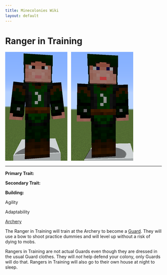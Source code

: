 ```yaml
---
title: Minecolonies Wiki
layout: default
---
```

# Ranger in Training

<div class="infobox box text-center">
<img src="../../assets/images/workers/ranger_m.png" alt="Guard Ranger Male" />&nbsp;&nbsp;&nbsp;<img src="../../assets/images/workers/ranger_f.png" alt="Guard Ranger Female" />
<hr />
  <div class="row section-text text-left">
    <div class="col">
      <p><strong>Primary Trait:</strong></p>
      <p><strong>Secondary Trait:</strong></p>
      <p><strong>Building:</strong></p>
    </div>
    <div class="col">
      <p class="traitp">Agility</p>
      <p class="traits">Adaptability</p>
      <p><a href="../buildings/archery">Archery</a></p>
    </div>
  </div>
</div>

The Ranger in Training will train at the Archery to become a [Guard](../../source/workers/guard). They will use a bow to shoot practice dummies and will level up without a risk of dying to mobs.

Rangers in Training are not actual Guards even though they are dressed in the usual Guard clothes. They will *not* help defend your colony, only Guards will do that. Rangers in Training will also go to their own house at night to sleep.
